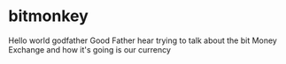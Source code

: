# bitmonkey
Hello world godfather  Good Father hear trying to talk about the bit Money Exchange and how it's going  is our currency

